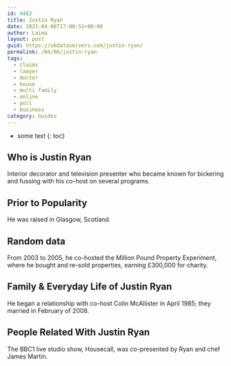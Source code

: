 ```yaml
---
id: 4462
title: Justin Ryan
date: 2021-04-06T17:00:51+00:00
author: Laima
layout: post
guid: https://ukdataservers.com/justin-ryan/
permalink: /04/06/justin-ryan
tags:
  - claims
  - lawyer
  - doctor
  - house
  - multi family
  - online
  - poll
  - business
category: Guides
---
```


* some text
{: toc}


## Who is Justin Ryan
                  
                  
                  
Interior decorator and television presenter who became known for bickering and fussing with his co-host on several programs.
                  
              
            
              
            
                
                
                
## Prior to Popularity
                  
                  
                  
He was raised in Glasgow, Scotland.
                  
              
            
              
            
                
                
                
## Random data
                  
                  
                  
From 2003 to 2005, he co-hosted the Million Pound Property Experiment, where he bought and re-sold properties, earning £300,000 for charity.
                  
              
            
              
            
                
                
                
## Family & Everyday Life of Justin Ryan
                  
                  
                  
He began a relationship with co-host Colin McAllister in April 1985; they married in February of 2008.
                  
              
            
              
            
                
                
                
## People Related With Justin Ryan
                  
                  
                  
The BBC1 live studio show, Housecall, was co-presented by Ryan and chef James Martin.
                  
              
            
              
            
                
              
            
              
              
            
            
              
            
          
          
          